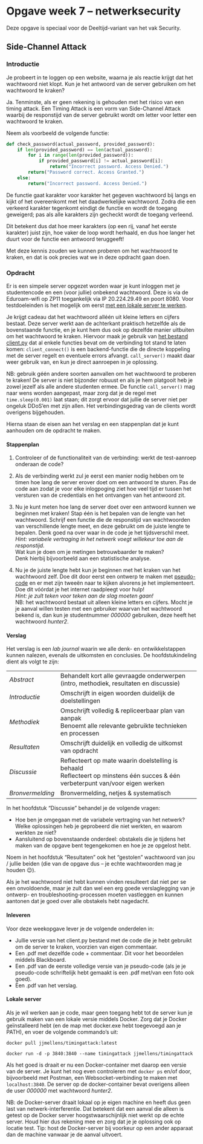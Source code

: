 # Opgave week 7 – netwerksecurity

Deze opgave is speciaal voor de Deeltijd-variant van het vak Security.

## Side-Channel Attack 

### Introductie 

Je probeert in te loggen op een website, waarna je als reactie krijgt dat het wachtwoord niet klopt. Kun je het antwoord van de server gebruiken om het wachtwoord te kraken? 

Ja. Tenminste, als er geen rekening is gehouden met het risico van een timing attack. Een Timing Attack is een vorm van Side-Channel Attack waarbij de responstijd van de server gebruikt wordt om letter voor letter een wachtwoord te kraken. 

Neem als voorbeeld de volgende functie:

```python
def check_password(actual_password, provided_password):
    if len(provided_password) == len(actual_password):
        for i in range(len(provided_password)):
            if provided_password[i] != actual_password[i]:
                return("Incorrect password. Access Denied.")
        return("Password correct. Access Granted.")
    else:
        return("Incorrect password. Access Denied.")
```

De functie gaat karakter voor karakter het gegeven wachtwoord bij langs en kijkt of het overeenkomt met het daadwerkelijke wachtwoord.
Zodra die een verkeerd karakter tegenkomt eindigt de functie en wordt de toegang geweigerd; pas als alle karakters zijn gecheckt wordt de toegang verleend. 

Dit betekent dus dat hoe meer karakters (op een rij, vanaf het eerste karakter) juist zijn, hoe vaker de loop wordt herhaald, en dus hoe langer het duurt voor de functie een antwoord teruggeeft!  

Met deze kennis zouden we kunnen proberen om het wachtwoord te kraken, en dat is ook precies wat we in deze opdracht gaan doen.  

### Opdracht 

Er is een simpele server opgezet worden waar je kunt inloggen met je studentencode en een (voor jullie) onbekend wachtwoord. Deze is via de Eduroam-wifi op ZP11 toegankelijk via IP 20.224.29.49 en poort 8080.
Voor testdoeleinden is het mogelijk om eerst [met een lokale server te werken](#lokale-server).

Je krijgt cadeau dat het wachtwoord alléén uit kleine letters en cijfers bestaat.
Deze server werkt aan de achterkant praktisch hetzelfde als de bovenstaande functie, en je kunt hem dus ook op dezelfde manier uitbuiten om het wachtwoord te kraken.
Hiervoor maak je gebruik van [het bestand client.py](https://github.com/hanze-hbo-ict/sw_sec_docs/tree/master/src/pract-wk7/client.py) dat al enkele functies bevat om de verbinding tot stand te laten komen: ``client_connect()`` is een backend-functie die de directe koppeling met de server regelt en eventuele errors afvangt. ``call_server()`` maakt daar weer gebruik van, en kun je direct aanroepen in je oplossing. 

NB: gebruik géén andere soorten aanvallen om het wachtwoord te proberen te kraken! De server is niet bijzonder robuust en als je hem platgooit heb je zowel jezelf als alle andere studenten ermee. 
De functie ``call_server()`` mag naar wens worden aangepast, maar zorg dat je de regel met ``time.sleep(0.001)`` laat staan; dit zorgt ervoor dat jullie de server niet per ongeluk DDoS’en met zijn allen. Het verbindingsgedrag van de clients wordt overigens bijgehouden.  

Hierna staan de eisen aan het verslag en een stappenplan dat je kunt aanhouden om de opdracht te maken. 
 
#### Stappenplan 

1. Controleer of de functionaliteit van de verbinding: werkt de test-aanroep onderaan de code? 

1. Als de verbinding werkt zul je eerst een manier nodig hebben om te timen hoe lang de server erover doet om een antwoord te sturen. Pas de code aan zodat je voor elke inlogpoging ziet hoe veel tijd er tussen het versturen van de credentials en het ontvangen van het antwoord zit. 

1. Nu je kunt meten hoe lang de server doet over een antwoord kunnen we beginnen met kraken! Stap één is het bepalen van de lengte van het wachtwoord. Schrijf een functie die de responstijd van wachtwoorden van verschillende lengte meet, en deze gebruikt om de juiste lengte te bepalen.
Denk goed na over waar in de code je het tijdsverschil meet.<br>
_Hint: variabele vertraging in het netwerk voegt willekeur toe aan de responstijd._<br>
Wat kun je doen om je metingen betrouwbaarder te maken?<br>
Denk hierbij bijvoorbeeld aan een statistische analyse. 

1. Nu je de juiste lengte hebt kun je beginnen met het kraken van het wachtwoord zelf.
Doe dit door eerst een ontwerp te maken met [pseudo-code](https://en.wikipedia.org/wiki/Pseudocode) en er met zijn tweeën naar te kijken alvorens je het implementeert.
Doe dit vóórdat je het internet raadpleegt voor hulp!<br>
_Hint: je zult teken voor teken aan de slag moeten gaan!_<br>
NB: het wachtwoord bestaat uit alleen kleine letters en cijfers. Mocht je je aanval willen testen met een gebruiker waarvan het wachtwoord bekend is, dan kun je studentnummer _000000_ gebruiken, deze heeft het wachtwoord _hunter2_. 

#### Verslag

Het verslag is een _lab journal_ waarin we alle denk- en ontwikkelstappen kunnen nalezen, evenals de uitkomsten en conclusies. De hoofdstukindeling dient als volgt te zijn:

|       |       |
| ----- | ----- |
| *Abstract* | Behandelt kort alle gevraagde onderwerpen (intro, methodiek, resultaten en discussie) |
| *Introductie* | Omschrijft in eigen woorden duidelijk de doelstellingen |
| *Methodiek* | Omschrijft volledig & repliceerbaar plan van aanpak<br>Benoemt alle relevante gebruikte technieken en processen |
| *Resultaten* | Omschrijft duidelijk en volledig de uitkomst van opdracht |
| *Discussie* | Reflecteert op mate waarin doelstelling is behaald<br>Reflecteert op minstens één succes & één verbeterpunt van/voor eigen werken |
| *Bronvermelding* | Bronvermelding, netjes & systematisch |

In het hoofdstuk “Discussie” behandel je de volgende vragen: 

* Hoe ben je omgegaan met de variabele vertraging van het netwerk? Welke oplossingen heb je geprobeerd die niet werkten, en waarom werkten ze niet? 
* Aansluitend op bovenstaande onderdeel: obstakels die je tijdens het maken van de opgave bent tegengekomen en hoe je ze opgelost hebt.  

Noem in het hoofdstuk “Resultaten” ook het “gestolen” wachtwoord van jou / jullie beiden (die van de opgave dus – je echte wachtwoorden mag je houden 😉).

Als je het wachtwoord niet hebt kunnen vinden resulteert dat niet per se een onvoldoende, maar je zult dan wel een erg goede verslaglegging van je ontwerp- en troubleshooting-processen moeten vastleggen en kunnen aantonen dat je goed over alle obstakels hebt nagedacht. 

#### Inleveren 

Voor deze weekopgave lever je de volgende onderdelen in: 

* Jullie versie van het client.py bestand met de code die je hebt gebruikt om de server te kraken, voorzien van eigen commentaar.
* Een .pdf met dezelfde code + commentaar. Dit voor het beoordelen middels Blackboard.
* Een .pdf van de eerste volledige versie van je pseudo-code (als je je pseudo-code schriftelijk hebt gemaakt is een .pdf met/van een foto ook goed).
* Een .pdf van het verslag.

#### Lokale server 

Als je wil werken aan je code, maar geen toegang hebt tot de server kun je gebruik maken van een lokale versie middels Docker. Zorg dat je Docker geïnstalleerd hebt (en de map met docker.exe hebt toegevoegd aan je PATH), en voer de volgende commando’s uit: 

``docker pull jjmellens/timingattack:latest``

``docker run -d -p 3840:3840 --name timingattack jjmellens/timingattack``

Als het goed is draait er nu een Docker-container met daarop een versie van de server. Je kunt het nog even controleren met ``docker ps`` en/of door, bijvoorbeeld met Postman, een Websocket-verbinding te maken met ``localhost:3840``.
De server op de docker-container bevat overigens alleen de user _000000_ met wachtwoord _hunter2_. 

NB: de Docker-server draait lokaal op je eigen machine en heeft dus geen last van netwerk-interferentie.
Dat betekent dat een aanval die alleen is getest op de Docker server hoogstwaarschijnlijk niet werkt op de echte server.
Houd hier dus rekening mee en zorg dat je je oplossing ook op locatie test. Tip: host de Docker-server bij voorkeur op een ander apparaat dan de machine vanwaar je de aanval uitvoert. 